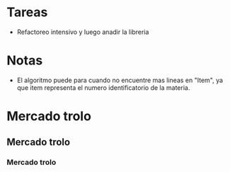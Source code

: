# Tareas
- Refactoreo intensivo y luego anadir la libreria

# Notas 
- El algoritmo puede para cuando no encuentre mas lineas en "Item", ya que item representa el numero identificatorio de la materia.
 
# Mercado trolo
## Mercado trolo
### Mercado trolo
